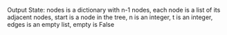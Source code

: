 Output State: nodes is a dictionary with n-1 nodes, each node is a list of its adjacent nodes, start is a node in the tree, n is an integer, t is an integer, edges is an empty list, empty is False